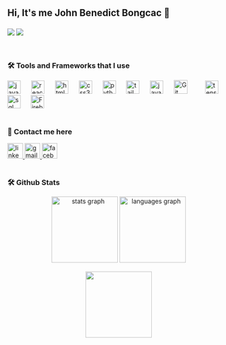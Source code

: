 <h2 align="left">Hi,  It's me John Benedict Bongcac 👦</h2>

###

<p align="left">
<!--   <img src="https://img.shields.io/badge/Role-Fullstack%20Developer-blue?style=for-the-badge&logo=visualstudiocode&logoColor=white" /> -->
  <img src="https://img.shields.io/badge/Focus-Machine--Learning-FF6F00?style=for-the-badge&logo=tensorflow&logoColor=white" />
  <img src="https://img.shields.io/badge/Exploring-AI Tools-D97757?style=for-the-badge&logo=claude&logoColor=white" />
</p>

<p align="left">
<!--   💻 Computer science student with a passion for AI and Machine Learning. -->
</p>

<br>

<h3 align="left">🛠️ Tools and Frameworks that I use</h3>

<div align="left">
  <img src="https://cdn.jsdelivr.net/gh/devicons/devicon/icons/javascript/javascript-original.svg" height="30" alt="javascript logo" />
  <img width="16" />
  <img src="https://cdn.jsdelivr.net/gh/devicons/devicon/icons/react/react-original.svg" height="30" alt="react logo" />
  <img width="16" />
  <img src="https://cdn.jsdelivr.net/gh/devicons/devicon/icons/html5/html5-original.svg" height="30" alt="html5 logo" />
  <img width="16" />
  <img src="https://cdn.jsdelivr.net/gh/devicons/devicon/icons/css3/css3-original.svg" height="30" alt="css3 logo" />
  <img width="16" />
  <img src="https://cdn.jsdelivr.net/gh/devicons/devicon/icons/python/python-original.svg" height="30" alt="python logo" />
  <img width="16" />
  <img src="https://cdn.simpleicons.org/tailwindcss/06B6D4" height="30" alt="tailwindcss logo" />
  <img width="16" />
  <img src="https://cdn.jsdelivr.net/gh/devicons/devicon/icons/java/java-original.svg" height="30" alt="java logo" />
  <img width="16" />
  <img 
  src="https://cdn.jsdelivr.net/gh/devicons/devicon/icons/git/git-original.svg" 
  width="31px" 
  alt="Git" 
  style="max-width: 100%; margin-right: 16px;" 
  />
  <img width="16" />
  <img src="https://cdn.jsdelivr.net/gh/devicons/devicon/icons/tensorflow/tensorflow-original.svg" height="30" alt="tensorflow logo" />
  <img width="16" />
  <img src="https://cdn.jsdelivr.net/gh/devicons/devicon/icons/mysql/mysql-original.svg" height="30" alt="sql logo" />
  <img width="15" />
  <img
  src="https://upload.wikimedia.org/wikipedia/commons/thumb/f/fd/Firebase_Logo_%28No_wordmark%29_%282024-%29.svg/640px-Firebase_Logo_%28No_wordmark%29_%282024-%29.svg.png"
  height="30"
  alt="Firebase logo"
/>
<img width="16" />









<!--   <img src="https://cdn.jsdelivr.net/gh/devicons/devicon/icons/figma/figma-original.svg" height="30" alt="figma logo" /> -->
</div>

<br>

<h3 align="left">📧 Contact me here</h3>

<div align="left">
  <a href="https://www.linkedin.com/in/john-benedict-bongcac-b37668346/" target="_blank">
    <img src="https://img.shields.io/static/v1?message=LinkedIn&logo=linkedin&label=&color=0077B5&logoColor=white&labelColor=&style=for-the-badge" height="35" alt="linkedin logo" />
  </a>
  <a href="mailto:johnbongcacjohn@gmail.com" target="_blank">
    <img src="https://img.shields.io/static/v1?message=Gmail&logo=gmail&label=&color=D14836&logoColor=white&labelColor=&style=for-the-badge" height="35" alt="gmail logo" />
  </a>
  <a href="https://www.facebook.com/profile.php?id=100018147995070" target="_blank">
    <img src="https://img.shields.io/static/v1?message=Facebook&logo=facebook&label=&color=1877F2&logoColor=white&labelColor=&style=for-the-badge" height="35" alt="facebook logo" />
  </a>
</div>

<br>

<h3 align="left">🛠️ Github Stats</h3>

<div align="center">
  <img src="https://github-readme-stats.vercel.app/api?username=joohhhnnnny&hide_title=false&hide_rank=false&show_icons=true&include_all_commits=true&count_private=true&disable_animations=false&theme=dracula&locale=en&hide_border=false" height="150" alt="stats graph"  />
  <img src="https://github-readme-stats.vercel.app/api/top-langs?username=joohhhnnnny&locale=en&hide_title=false&layout=compact&card_width=320&langs_count=5&theme=dracula&hide_border=false" height="150" alt="languages graph"  />
</div>

<br>

<div align="center">
  <img height="150" src="https://media.giphy.com/media/v1.Y2lkPTc5MGI3NjExdXF1dzBmNmhxYWk0cjJ4a2lmcXMzbGtlOHQyamF3bXhoaXRkcjZzMSZlcD12MV9naWZzX3NlYXJjaCZjdD1n/JqmupuTVZYaQX5s094/giphy.gif" />
</div>
